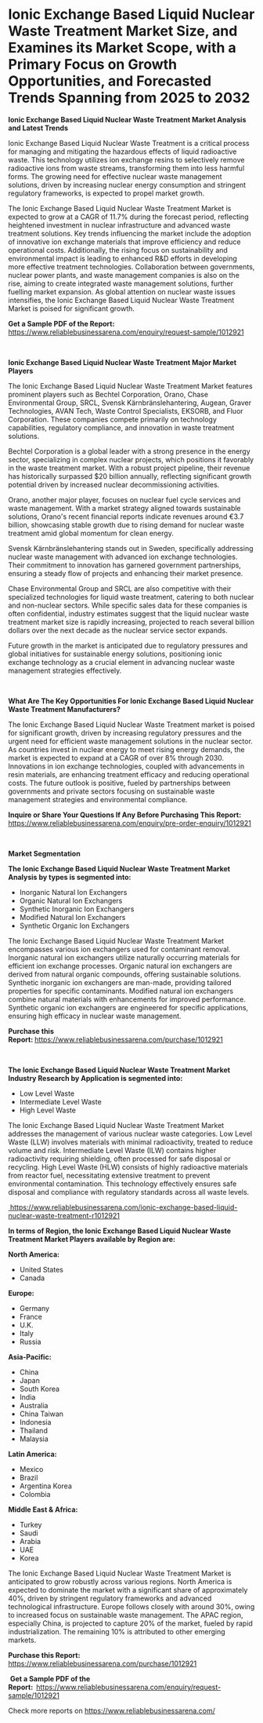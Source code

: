 <p><h1>Ionic Exchange Based Liquid Nuclear Waste Treatment Market Size, and Examines its Market Scope, with a Primary Focus on Growth Opportunities, and Forecasted Trends Spanning from 2025 to 2032</h1></p><p><strong>Ionic Exchange Based Liquid Nuclear Waste Treatment Market Analysis and Latest Trends</strong></p>
<p><p>Ionic Exchange Based Liquid Nuclear Waste Treatment is a critical process for managing and mitigating the hazardous effects of liquid radioactive waste. This technology utilizes ion exchange resins to selectively remove radioactive ions from waste streams, transforming them into less harmful forms. The growing need for effective nuclear waste management solutions, driven by increasing nuclear energy consumption and stringent regulatory frameworks, is expected to propel market growth.</p><p>The Ionic Exchange Based Liquid Nuclear Waste Treatment Market is expected to grow at a CAGR of 11.7% during the forecast period, reflecting heightened investment in nuclear infrastructure and advanced waste treatment solutions. Key trends influencing the market include the adoption of innovative ion exchange materials that improve efficiency and reduce operational costs. Additionally, the rising focus on sustainability and environmental impact is leading to enhanced R&D efforts in developing more effective treatment technologies. Collaboration between governments, nuclear power plants, and waste management companies is also on the rise, aiming to create integrated waste management solutions, further fuelling market expansion. As global attention on nuclear waste issues intensifies, the Ionic Exchange Based Liquid Nuclear Waste Treatment Market is poised for significant growth.</p></p>
<p><strong>Get a Sample PDF of the Report:&nbsp;</strong> <a href="https://www.reliablebusinessarena.com/enquiry/request-sample/1012921?utm_campaign=3115&utm_medium=2&utm_source=Github&utm_content=ia&utm_term=06032025&utm_id=ionic-exchange-based-liquid-nuclear-waste-treatment">https://www.reliablebusinessarena.com/enquiry/request-sample/1012921</a></p>
<p>&nbsp;</p>
<p><strong>Ionic Exchange Based Liquid Nuclear Waste Treatment Major Market Players</strong></p>
<p><p>The Ionic Exchange Based Liquid Nuclear Waste Treatment Market features prominent players such as Bechtel Corporation, Orano, Chase Environmental Group, SRCL, Svensk Kärnbränslehantering, Augean, Graver Technologies, AVAN Tech, Waste Control Specialists, EKSORB, and Fluor Corporation. These companies compete primarily on technology capabilities, regulatory compliance, and innovation in waste treatment solutions.</p><p>Bechtel Corporation is a global leader with a strong presence in the energy sector, specializing in complex nuclear projects, which positions it favorably in the waste treatment market. With a robust project pipeline, their revenue has historically surpassed $20 billion annually, reflecting significant growth potential driven by increased nuclear decommissioning activities.</p><p>Orano, another major player, focuses on nuclear fuel cycle services and waste management. With a market strategy aligned towards sustainable solutions, Orano's recent financial reports indicate revenues around €3.7 billion, showcasing stable growth due to rising demand for nuclear waste treatment amid global momentum for clean energy.</p><p>Svensk Kärnbränslehantering stands out in Sweden, specifically addressing nuclear waste management with advanced ion exchange technologies. Their commitment to innovation has garnered government partnerships, ensuring a steady flow of projects and enhancing their market presence.</p><p>Chase Environmental Group and SRCL are also competitive with their specialized technologies for liquid waste treatment, catering to both nuclear and non-nuclear sectors. While specific sales data for these companies is often confidential, industry estimates suggest that the liquid nuclear waste treatment market size is rapidly increasing, projected to reach several billion dollars over the next decade as the nuclear service sector expands.</p><p>Future growth in the market is anticipated due to regulatory pressures and global initiatives for sustainable energy solutions, positioning ionic exchange technology as a crucial element in advancing nuclear waste management strategies effectively.</p></p>
<p>&nbsp;</p>
<p><strong>What Are The Key Opportunities For Ionic Exchange Based Liquid Nuclear Waste Treatment Manufacturers?</strong></p>
<p><p>The Ionic Exchange Based Liquid Nuclear Waste Treatment market is poised for significant growth, driven by increasing regulatory pressures and the urgent need for efficient waste management solutions in the nuclear sector. As countries invest in nuclear energy to meet rising energy demands, the market is expected to expand at a CAGR of over 8% through 2030. Innovations in ion exchange technologies, coupled with advancements in resin materials, are enhancing treatment efficacy and reducing operational costs. The future outlook is positive, fueled by partnerships between governments and private sectors focusing on sustainable waste management strategies and environmental compliance.</p></p>
<p><strong>Inquire or Share Your Questions If Any Before Purchasing This Report:</strong> <a href="https://www.reliablebusinessarena.com/enquiry/pre-order-enquiry/1012921?utm_campaign=3115&utm_medium=2&utm_source=Github&utm_content=ia&utm_term=06032025&utm_id=ionic-exchange-based-liquid-nuclear-waste-treatment">https://www.reliablebusinessarena.com/enquiry/pre-order-enquiry/1012921</a></p>
<p>&nbsp;</p>
<p><strong>Market Segmentation</strong></p>
<p><strong>The Ionic Exchange Based Liquid Nuclear Waste Treatment Market Analysis by types is segmented into:</strong></p>
<p><ul><li>Inorganic Natural Ion Exchangers</li><li>Organic Natural Ion Exchangers</li><li>Synthetic Inorganic Ion Exchangers</li><li>Modified Natural Ion Exchangers</li><li>Synthetic Organic Ion Exchangers</li></ul></p>
<p><p>The Ionic Exchange Based Liquid Nuclear Waste Treatment Market encompasses various ion exchangers used for contaminant removal. Inorganic natural ion exchangers utilize naturally occurring materials for efficient ion exchange processes. Organic natural ion exchangers are derived from natural organic compounds, offering sustainable solutions. Synthetic inorganic ion exchangers are man-made, providing tailored properties for specific contaminants. Modified natural ion exchangers combine natural materials with enhancements for improved performance. Synthetic organic ion exchangers are engineered for specific applications, ensuring high efficacy in nuclear waste management.</p></p>
<p><strong>Purchase this Report:&nbsp;</strong><a href="https://www.reliablebusinessarena.com/purchase/1012921?utm_campaign=3115&utm_medium=2&utm_source=Github&utm_content=ia&utm_term=06032025&utm_id=ionic-exchange-based-liquid-nuclear-waste-treatment">https://www.reliablebusinessarena.com/purchase/1012921</a></p>
<p>&nbsp;</p>
<p><strong>The Ionic Exchange Based Liquid Nuclear Waste Treatment Market Industry Research by Application is segmented into:</strong></p>
<p><ul><li>Low Level Waste</li><li>Intermediate Level Waste</li><li>High Level Waste</li></ul></p>
<p><p>The Ionic Exchange Based Liquid Nuclear Waste Treatment Market addresses the management of various nuclear waste categories. Low Level Waste (LLW) involves materials with minimal radioactivity, treated to reduce volume and risk. Intermediate Level Waste (ILW) contains higher radioactivity requiring shielding, often processed for safe disposal or recycling. High Level Waste (HLW) consists of highly radioactive materials from reactor fuel, necessitating extensive treatment to prevent environmental contamination. This technology effectively ensures safe disposal and compliance with regulatory standards across all waste levels.</p></p>
<p><a href="https://www.reliablebusinessarena.com/ionic-exchange-based-liquid-nuclear-waste-treatment-r1012921?utm_campaign=3115&utm_medium=2&utm_source=Github&utm_content=ia&utm_term=06032025&utm_id=ionic-exchange-based-liquid-nuclear-waste-treatment">&nbsp;https://www.reliablebusinessarena.com/ionic-exchange-based-liquid-nuclear-waste-treatment-r1012921</a></p>
<p><strong>In terms of Region, the Ionic Exchange Based Liquid Nuclear Waste Treatment Market Players available by Region are:</strong></p>
<p>
    <p> <strong> North America: </strong>
        <ul>
            <li>United States</li>
            <li>Canada</li>
        </ul>
        </p> 
    <p> <strong> Europe: </strong>
        <ul>
            <li>Germany</li>
            <li>France</li>
            <li>U.K.</li>
            <li>Italy</li>
            <li>Russia</li>
        </ul>
        </p> 
    <p> <strong> Asia-Pacific: </strong>
        <ul>
            <li>China</li>
            <li>Japan</li>
            <li>South Korea</li>
            <li>India</li>
            <li>Australia</li>
            <li>China Taiwan</li>
            <li>Indonesia</li>
            <li>Thailand</li>
            <li>Malaysia</li>
        </ul>
        </p> 
    <p> <strong> Latin America: </strong>
        <ul>
            <li>Mexico</li>
            <li>Brazil</li>
            <li>Argentina Korea</li>
            <li>Colombia</li>
        </ul>
        </p> 
    <p> <strong> Middle East & Africa: </strong>
        <ul>
            <li>Turkey</li>
            <li>Saudi</li>
            <li>Arabia</li>
            <li>UAE</li>
            <li>Korea</li>
        </ul>
    </p>
    </p>
<p><p>The Ionic Exchange Based Liquid Nuclear Waste Treatment Market is anticipated to grow robustly across various regions. North America is expected to dominate the market with a significant share of approximately 40%, driven by stringent regulatory frameworks and advanced technological infrastructure. Europe follows closely with around 30%, owing to increased focus on sustainable waste management. The APAC region, especially China, is projected to capture 20% of the market, fueled by rapid industrialization. The remaining 10% is attributed to other emerging markets.</p></p>
<p><strong>Purchase this Report: </strong><a href="https://www.reliablebusinessarena.com/purchase/1012921?utm_campaign=3115&utm_medium=2&utm_source=Github&utm_content=ia&utm_term=06032025&utm_id=ionic-exchange-based-liquid-nuclear-waste-treatment">https://www.reliablebusinessarena.com/purchase/1012921</a></p>
<p>&nbsp;<strong>Get a Sample PDF of the Report:&nbsp;&nbsp;</strong><a href="https://www.reliablebusinessarena.com/enquiry/request-sample/1012921?utm_campaign=3115&utm_medium=2&utm_source=Github&utm_content=ia&utm_term=06032025&utm_id=ionic-exchange-based-liquid-nuclear-waste-treatment">https://www.reliablebusinessarena.com/enquiry/request-sample/1012921</a></p>
<p><strong></strong></p>
<p>Check more reports on <a href="https://www.reliablebusinessarena.com/?utm_campaign=3115&utm_medium=2&utm_source=Github&utm_content=ia&utm_term=06032025&utm_id=ionic-exchange-based-liquid-nuclear-waste-treatment">https://www.reliablebusinessarena.com/</a></p>